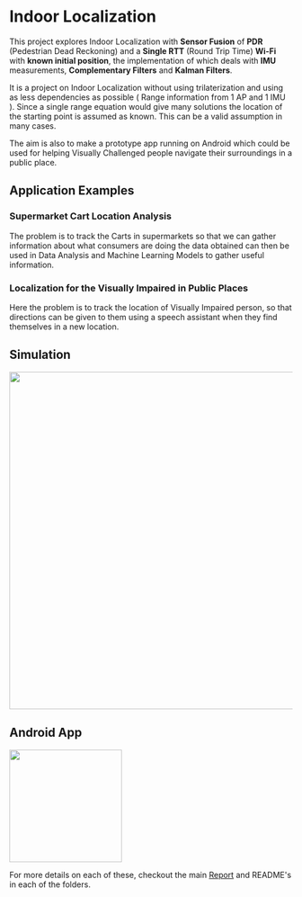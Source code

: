 # Indoor Localization

This project explores Indoor Localization with **Sensor Fusion** of **PDR** (Pedestrian Dead Reckoning) and a **Single RTT**
(Round Trip Time) **Wi-Fi** with **known initial position**, the implementation of which deals with **IMU**
measurements, **Complementary Filters** and **Kalman Filters**.

It is a project on Indoor Localization without using trilaterization and using as
less dependencies as possible ( Range information from 1 AP and 1 IMU ). Since
a single range equation would give many solutions the location of the starting
point is assumed as known. This can be a valid assumption in many cases.

The aim is also to make a prototype app running on Android which could be used for
helping Visually Challenged people navigate their surroundings in a public place.

## Application Examples

### Supermarket Cart Location Analysis

The problem is to track the Carts in supermarkets so that we can gather
information about what consumers are doing the data obtained can then be
used in Data Analysis and Machine Learning Models to gather useful
information.

### Localization for the Visually Impaired in Public Places

Here the problem is to track the location of Visually Impaired person, so that
directions can be given to them using a speech assistant when they find themselves
in a new location.

## Simulation
<img src='https://user-images.githubusercontent.com/64144419/126338954-00fe2cc0-0a84-4ea5-b742-f3ab3fdf24f1.png' width=600>

## Android App
<img src='https://user-images.githubusercontent.com/64144419/126339944-15344624-19af-4d6b-9593-7fc2dc487c9d.png' width=200>

For more details on each of these, checkout the main [Report](./Indoor_Localization_CS6650_Report.pdf) and README's in each of the folders.

